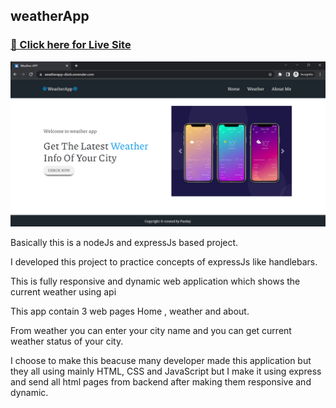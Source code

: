 ## weatherApp

### [🔴 Click here for Live Site](https://weatherapp-dbvb.onrender.com)


![HomePage](https://github.com/rPankaj05/weatherApp/blob/main/home.png)



Basically this  is a nodeJs and expressJs based project.

I developed this project to practice concepts of expressJs like handlebars. 

This is fully responsive and dynamic web application which shows the current weather using api

This app contain 3 web pages Home , weather and about.

From weather you can enter your city name and you can get current weather status of your city.

I choose to make this beacuse many developer made this application but they all using mainly HTML, CSS and JavaScript but
I make it using express and send all html pages from backend after making them responsive and dynamic.


